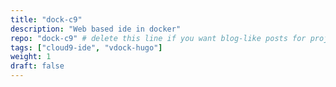 ```yaml
---
title: "dock-c9"
description: "Web based ide in docker"
repo: "dock-c9" # delete this line if you want blog-like posts for projects
tags: ["cloud9-ide", "vdock-hugo"]
weight: 1
draft: false
---
```

